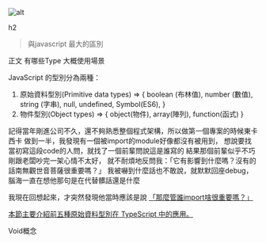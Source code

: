 ![alt](https://)

h2
> 與javascript 最大的區別

正文
有哪些Type 大概使用場景

JavaScript 的型別分為兩種：
1. 原始資料型別(Primitive data types) => {
    boolean (布林值),
    number (數值),
    string (字串),
    null,
    undefined,
    Symbol(ES6),
}
2. 物件型別(Object types) => {
    object(物件),
    array(陣列),
    function(函式)
}

記得當年剛進公司不久，還不夠熟悉整個程式架構，所以做第一個專案的時候東卡西卡
做到一半，我發現有一個被import的module好像都沒有被用到，
想說要找當初寫這段code的人問，就找了一個前輩問說這是誰寫的
結果那個前輩似乎不巧剛跟老闆吵完一架心情不太好，
就不耐煩地反問我：「它有影響到什麼嗎？沒有的話南無觀世音菩薩很重要嗎？」
我被嚇到什麼話也不敢說，就默默回座debug，
腦海一直在想他那句是在代替髒話還是什麼

我現在回想起來，才突然發現他當時應該是說
[「那麼管誰import啥很重要嗎？」](https://www.facebook.com/init.kobeengineer/photos/a.1416496745064002/4322168777830103/?type=3)


[本節主要介紹前五種原始資料型別在 TypeScript 中的應用。](https://willh.gitbook.io/typescript-tutorial/basics/primitive-data-types)

Void概念

